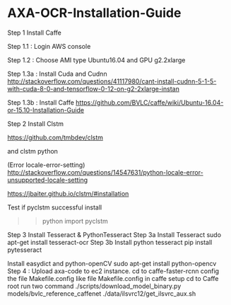 # AXA-OCR-Installation-Guide
Step 1 Install Caffe

Step 1.1 : Login AWS console

Step 1.2 : Choose AMI type Ubuntu16.04 and GPU g2.2xlarge



Step 1.3a : Install Cuda and Cudnn
http://stackoverflow.com/questions/41117980/cant-install-cudnn-5-1-5-with-cuda-8-0-and-tensorflow-0-12-on-g2-2xlarge-instan

Step 1.3b : Install Caffe
https://github.com/BVLC/caffe/wiki/Ubuntu-16.04-or-15.10-Installation-Guide



Step 2 Install Clstm

https://github.com/tmbdev/clstm

and clstm python 

(Error locale-error-setting)
http://stackoverflow.com/questions/14547631/python-locale-error-unsupported-locale-setting

https://jbaiter.github.io/clstm/#installation

Test if pyclstm successful install 
>>python
>>import pyclstm

Step 3 Install Tesseract & PythonTesseract
Step 3a Install Tesseract
sudo apt-get install tesseract-ocr
Step 3b Install python tesseract
pip install pytesseract

Install easydict and python-openCV
sudo apt-get install python-opencv
Step 4 :
Upload axa-code to ec2 instance.
cd to caffe-faster-rcnn
config the file Makefile.config like file Makefile.config in caffe setup
cd to Caffe root
run two command
./scripts/download_model_binary.py models/bvlc_reference_caffenet
./data/ilsvrc12/get_ilsvrc_aux.sh

